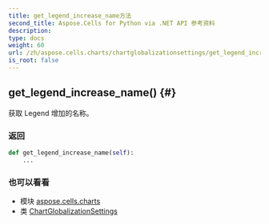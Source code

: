 ```yaml
---
title: get_legend_increase_name方法
second_title: Aspose.Cells for Python via .NET API 参考资料
description:
type: docs
weight: 60
url: /zh/aspose.cells.charts/chartglobalizationsettings/get_legend_increase_name/
is_root: false
---
```

##  get_legend_increase_name() {#}
获取 Legend 增加的名称。


### 返回




```python
def get_legend_increase_name(self):
    ...
```





### 也可以看看
* 模块 [aspose.cells.charts](../../)
* 类 [ChartGlobalizationSettings](/cells/python-net/zh/aspose.cells.charts/chartglobalizationsettings)
